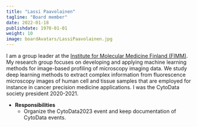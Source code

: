 ```yaml
---
title: "Lassi Paavolainen"
tagline: "Board member"
date: 2022-01-18
publishdate: 1970-01-01
weight: 10
image: boardAvatars/LassiPaavolainen.jpg
---
```


I am a group leader at the [Institute for Molecular Medicine Finland (FIMM)](https://www.fimm.fi). My research group focuses on developing and applying machine learning methods for image-based profiling of microscopy imaging data. We study deep learning methods to extract complex information from fluorescence microscopy images of human cell and tissue samples that are employed for instance in cancer precision medicine applications.
I was the CytoData society president 2020-2021.

- **Responsibilities**
  - Organize the CytoData2023 event and keep documentation of CytoData events.
